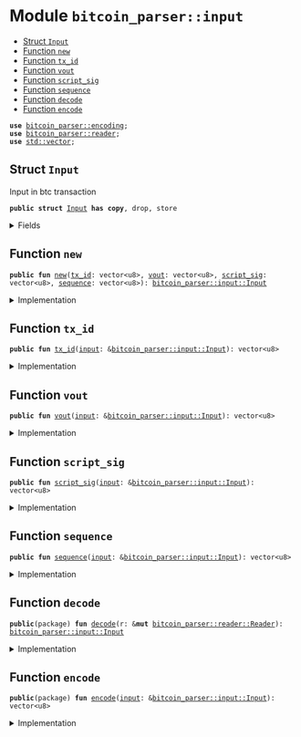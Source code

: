 <a name="bitcoin_parser_input"></a>

# Module `bitcoin_parser::input`

- [Struct `Input`](#bitcoin_parser_input_Input)
- [Function `new`](#bitcoin_parser_input_new)
- [Function `tx_id`](#bitcoin_parser_input_tx_id)
- [Function `vout`](#bitcoin_parser_input_vout)
- [Function `script_sig`](#bitcoin_parser_input_script_sig)
- [Function `sequence`](#bitcoin_parser_input_sequence)
- [Function `decode`](#bitcoin_parser_input_decode)
- [Function `encode`](#bitcoin_parser_input_encode)

<pre><code><b>use</b> <a href="../bitcoin_parser/encoding.md#bitcoin_parser_encoding">bitcoin_parser::encoding</a>;
<b>use</b> <a href="../bitcoin_parser/reader.md#bitcoin_parser_reader">bitcoin_parser::reader</a>;
<b>use</b> <a href="../dependencies/std/vector.md#std_vector">std::vector</a>;
</code></pre>

<a name="bitcoin_parser_input_Input"></a>

## Struct `Input`

Input in btc transaction

<pre><code><b>public</b> <b>struct</b> <a href="../bitcoin_parser/input.md#bitcoin_parser_input_Input">Input</a> <b>has</b> <b>copy</b>, drop, store
</code></pre>

<details>
<summary>Fields</summary>

<dl>
<dt>
<code><a href="../bitcoin_parser/input.md#bitcoin_parser_input_tx_id">tx_id</a>: vector&lt;u8&gt;</code>
</dt>
<dd>
</dd>
<dt>
<code><a href="../bitcoin_parser/input.md#bitcoin_parser_input_vout">vout</a>: vector&lt;u8&gt;</code>
</dt>
<dd>
</dd>
<dt>
<code><a href="../bitcoin_parser/input.md#bitcoin_parser_input_script_sig">script_sig</a>: vector&lt;u8&gt;</code>
</dt>
<dd>
</dd>
<dt>
<code><a href="../bitcoin_parser/input.md#bitcoin_parser_input_sequence">sequence</a>: vector&lt;u8&gt;</code>
</dt>
<dd>
</dd>
</dl>

</details>

<a name="bitcoin_parser_input_new"></a>

## Function `new`

<pre><code><b>public</b> <b>fun</b> <a href="../bitcoin_parser/input.md#bitcoin_parser_input_new">new</a>(<a href="../bitcoin_parser/input.md#bitcoin_parser_input_tx_id">tx_id</a>: vector&lt;u8&gt;, <a href="../bitcoin_parser/input.md#bitcoin_parser_input_vout">vout</a>: vector&lt;u8&gt;, <a href="../bitcoin_parser/input.md#bitcoin_parser_input_script_sig">script_sig</a>: vector&lt;u8&gt;, <a href="../bitcoin_parser/input.md#bitcoin_parser_input_sequence">sequence</a>: vector&lt;u8&gt;): <a href="../bitcoin_parser/input.md#bitcoin_parser_input_Input">bitcoin_parser::input::Input</a>
</code></pre>

<details>
<summary>Implementation</summary>

<pre><code><b>public</b> <b>fun</b> <a href="../bitcoin_parser/input.md#bitcoin_parser_input_new">new</a>(
    <a href="../bitcoin_parser/input.md#bitcoin_parser_input_tx_id">tx_id</a>: vector&lt;u8&gt;,
    <a href="../bitcoin_parser/input.md#bitcoin_parser_input_vout">vout</a>: vector&lt;u8&gt;,
    <a href="../bitcoin_parser/input.md#bitcoin_parser_input_script_sig">script_sig</a>: vector&lt;u8&gt;,
    <a href="../bitcoin_parser/input.md#bitcoin_parser_input_sequence">sequence</a>: vector&lt;u8&gt;,
): <a href="../bitcoin_parser/input.md#bitcoin_parser_input_Input">Input</a> {
    <a href="../bitcoin_parser/input.md#bitcoin_parser_input_Input">Input</a> {
        <a href="../bitcoin_parser/input.md#bitcoin_parser_input_tx_id">tx_id</a>,
        <a href="../bitcoin_parser/input.md#bitcoin_parser_input_vout">vout</a>,
        <a href="../bitcoin_parser/input.md#bitcoin_parser_input_script_sig">script_sig</a>,
        <a href="../bitcoin_parser/input.md#bitcoin_parser_input_sequence">sequence</a>,
    }
}
</code></pre>

</details>

<a name="bitcoin_parser_input_tx_id"></a>

## Function `tx_id`

<pre><code><b>public</b> <b>fun</b> <a href="../bitcoin_parser/input.md#bitcoin_parser_input_tx_id">tx_id</a>(<a href="../bitcoin_parser/input.md#bitcoin_parser_input">input</a>: &<a href="../bitcoin_parser/input.md#bitcoin_parser_input_Input">bitcoin_parser::input::Input</a>): vector&lt;u8&gt;
</code></pre>

<details>
<summary>Implementation</summary>

<pre><code><b>public</b> <b>fun</b> <a href="../bitcoin_parser/input.md#bitcoin_parser_input_tx_id">tx_id</a>(<a href="../bitcoin_parser/input.md#bitcoin_parser_input">input</a>: &<a href="../bitcoin_parser/input.md#bitcoin_parser_input_Input">Input</a>): vector&lt;u8&gt; {
    <a href="../bitcoin_parser/input.md#bitcoin_parser_input">input</a>.<a href="../bitcoin_parser/input.md#bitcoin_parser_input_tx_id">tx_id</a>
}
</code></pre>

</details>

<a name="bitcoin_parser_input_vout"></a>

## Function `vout`

<pre><code><b>public</b> <b>fun</b> <a href="../bitcoin_parser/input.md#bitcoin_parser_input_vout">vout</a>(<a href="../bitcoin_parser/input.md#bitcoin_parser_input">input</a>: &<a href="../bitcoin_parser/input.md#bitcoin_parser_input_Input">bitcoin_parser::input::Input</a>): vector&lt;u8&gt;
</code></pre>

<details>
<summary>Implementation</summary>

<pre><code><b>public</b> <b>fun</b> <a href="../bitcoin_parser/input.md#bitcoin_parser_input_vout">vout</a>(<a href="../bitcoin_parser/input.md#bitcoin_parser_input">input</a>: &<a href="../bitcoin_parser/input.md#bitcoin_parser_input_Input">Input</a>): vector&lt;u8&gt; {
    <a href="../bitcoin_parser/input.md#bitcoin_parser_input">input</a>.<a href="../bitcoin_parser/input.md#bitcoin_parser_input_vout">vout</a>
}
</code></pre>

</details>

<a name="bitcoin_parser_input_script_sig"></a>

## Function `script_sig`

<pre><code><b>public</b> <b>fun</b> <a href="../bitcoin_parser/input.md#bitcoin_parser_input_script_sig">script_sig</a>(<a href="../bitcoin_parser/input.md#bitcoin_parser_input">input</a>: &<a href="../bitcoin_parser/input.md#bitcoin_parser_input_Input">bitcoin_parser::input::Input</a>): vector&lt;u8&gt;
</code></pre>

<details>
<summary>Implementation</summary>

<pre><code><b>public</b> <b>fun</b> <a href="../bitcoin_parser/input.md#bitcoin_parser_input_script_sig">script_sig</a>(<a href="../bitcoin_parser/input.md#bitcoin_parser_input">input</a>: &<a href="../bitcoin_parser/input.md#bitcoin_parser_input_Input">Input</a>): vector&lt;u8&gt; {
    <a href="../bitcoin_parser/input.md#bitcoin_parser_input">input</a>.<a href="../bitcoin_parser/input.md#bitcoin_parser_input_script_sig">script_sig</a>
}
</code></pre>

</details>

<a name="bitcoin_parser_input_sequence"></a>

## Function `sequence`

<pre><code><b>public</b> <b>fun</b> <a href="../bitcoin_parser/input.md#bitcoin_parser_input_sequence">sequence</a>(<a href="../bitcoin_parser/input.md#bitcoin_parser_input">input</a>: &<a href="../bitcoin_parser/input.md#bitcoin_parser_input_Input">bitcoin_parser::input::Input</a>): vector&lt;u8&gt;
</code></pre>

<details>
<summary>Implementation</summary>

<pre><code><b>public</b> <b>fun</b> <a href="../bitcoin_parser/input.md#bitcoin_parser_input_sequence">sequence</a>(<a href="../bitcoin_parser/input.md#bitcoin_parser_input">input</a>: &<a href="../bitcoin_parser/input.md#bitcoin_parser_input_Input">Input</a>): vector&lt;u8&gt; {
    <a href="../bitcoin_parser/input.md#bitcoin_parser_input">input</a>.<a href="../bitcoin_parser/input.md#bitcoin_parser_input_sequence">sequence</a>
}
</code></pre>

</details>

<a name="bitcoin_parser_input_decode"></a>

## Function `decode`

<pre><code><b>public</b>(package) <b>fun</b> <a href="../bitcoin_parser/input.md#bitcoin_parser_input_decode">decode</a>(r: &<b>mut</b> <a href="../bitcoin_parser/reader.md#bitcoin_parser_reader_Reader">bitcoin_parser::reader::Reader</a>): <a href="../bitcoin_parser/input.md#bitcoin_parser_input_Input">bitcoin_parser::input::Input</a>
</code></pre>

<details>
<summary>Implementation</summary>

<pre><code><b>public</b>(package) <b>fun</b> <a href="../bitcoin_parser/input.md#bitcoin_parser_input_decode">decode</a>(r: &<b>mut</b> Reader): <a href="../bitcoin_parser/input.md#bitcoin_parser_input_Input">Input</a> {
    <b>let</b> <a href="../bitcoin_parser/input.md#bitcoin_parser_input_tx_id">tx_id</a> = r.read(32);
    <b>let</b> <a href="../bitcoin_parser/input.md#bitcoin_parser_input_vout">vout</a> = r.read(4);
    <b>let</b> script_sig_size = r.read_compact_size();
    <b>let</b> <a href="../bitcoin_parser/input.md#bitcoin_parser_input_script_sig">script_sig</a> = r.read(script_sig_size);
    <b>let</b> <a href="../bitcoin_parser/input.md#bitcoin_parser_input_sequence">sequence</a> = r.read(4);
    <a href="../bitcoin_parser/input.md#bitcoin_parser_input_Input">Input</a> {
        <a href="../bitcoin_parser/input.md#bitcoin_parser_input_tx_id">tx_id</a>,
        <a href="../bitcoin_parser/input.md#bitcoin_parser_input_vout">vout</a>,
        <a href="../bitcoin_parser/input.md#bitcoin_parser_input_script_sig">script_sig</a>,
        <a href="../bitcoin_parser/input.md#bitcoin_parser_input_sequence">sequence</a>,
    }
}
</code></pre>

</details>

<a name="bitcoin_parser_input_encode"></a>

## Function `encode`

<pre><code><b>public</b>(package) <b>fun</b> <a href="../bitcoin_parser/input.md#bitcoin_parser_input_encode">encode</a>(<a href="../bitcoin_parser/input.md#bitcoin_parser_input">input</a>: &<a href="../bitcoin_parser/input.md#bitcoin_parser_input_Input">bitcoin_parser::input::Input</a>): vector&lt;u8&gt;
</code></pre>

<details>
<summary>Implementation</summary>

<pre><code><b>public</b>(package) <b>fun</b> <a href="../bitcoin_parser/input.md#bitcoin_parser_input_encode">encode</a>(<a href="../bitcoin_parser/input.md#bitcoin_parser_input">input</a>: &<a href="../bitcoin_parser/input.md#bitcoin_parser_input_Input">Input</a>): vector&lt;u8&gt; {
    <b>let</b> <b>mut</b> raw_input = vector[];
    raw_input.append(<a href="../bitcoin_parser/input.md#bitcoin_parser_input">input</a>.<a href="../bitcoin_parser/input.md#bitcoin_parser_input_tx_id">tx_id</a>);
    raw_input.append(<a href="../bitcoin_parser/input.md#bitcoin_parser_input">input</a>.<a href="../bitcoin_parser/input.md#bitcoin_parser_input_vout">vout</a>);
    raw_input.append(u64_to_varint_bytes(<a href="../bitcoin_parser/input.md#bitcoin_parser_input">input</a>.<a href="../bitcoin_parser/input.md#bitcoin_parser_input_script_sig">script_sig</a>.length()));
    raw_input.append(<a href="../bitcoin_parser/input.md#bitcoin_parser_input">input</a>.<a href="../bitcoin_parser/input.md#bitcoin_parser_input_script_sig">script_sig</a>);
    raw_input.append(<a href="../bitcoin_parser/input.md#bitcoin_parser_input">input</a>.<a href="../bitcoin_parser/input.md#bitcoin_parser_input_sequence">sequence</a>);
    raw_input
}
</code></pre>

</details>
